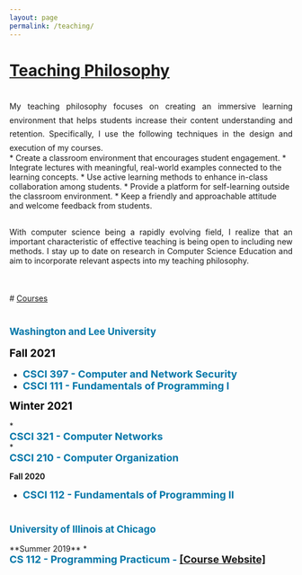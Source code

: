 ```yaml
---
layout: page
permalink: /teaching/
---
```


# <u>Teaching Philosophy</u>
<br>
<div style="text-align: justify; margin-bottom: -20px; line-height: 175%;"> My teaching philosophy focuses on creating an immersive learning environment that helps students increase their content understanding and retention. Specifically, I use the following techniques in the design and execution of my courses.</div>
<br>
* Create a classroom environment that encourages student engagement.
*  Integrate lectures with meaningful, real-world examples connected to the learning concepts.
* Use active learning methods to enhance in-class collaboration among students.
* Provide a platform for self-learning outside the classroom environment.
* Keep a friendly and approachable attitude and welcome feedback from students.
<br>
<div style="text-align: justify; margin-top: 30px; margin-bottom: 10px">
With computer science being a rapidly evolving field, I realize that an important characteristic of effective teaching is being open to including new methods. I stay up to date on research in Computer Science Education and aim to incorporate relevant aspects into my teaching philosophy.
</div>
<div style="margin-bottom:50px"></div>
# <u>Courses</u>
<div style="margin-bottom:40px"></div>

<h3><div style = "color:#0076A8; font-weight: bold; font-size:1.05em">Washington and Lee University</div></h3>

<div style = "color:black; font-weight: bold; font-size:19px; margin-bottom:15px">Fall 2021</div>

* <div style = "color:#0076A8; font-weight: bold; font-size:18px">CSCI 397 - Computer and Network Security</div>

* <div style = "color:#0076A8; font-weight: bold; font-size:18px">CSCI 111 - Fundamentals of Programming I</div>


<div style = "color:black; font-weight: bold; font-size:19px; margin-bottom:15px">Winter 2021</div>
* <div style = "color:#0076A8; font-weight: bold; font-size:18px">CSCI 321 - Computer Networks</div>
* <div style = "color:#0076A8; font-weight: bold; font-size:18px">CSCI 210 - Computer Organization</div>

**Fall 2020**
* <div style = "color:#0076A8; font-weight: bold; font-size:18px">CSCI 112 - Fundamentals of Programming II<div>
<div style="margin-bottom:40px"></div>

<h3><div style = "color:#0076A8; font-weight: bold; font-size:1.05em;">University of Illinois at Chicago</div></h3>
**Summer 2019**
* <div style = "color:#0076A8; font-weight: bold; font-size:18px">CS 112 - Programming Practicum - 
<a href="https://cs211sm19.class.uic.edu/" target="_blank">[Course Website]</a></div>
